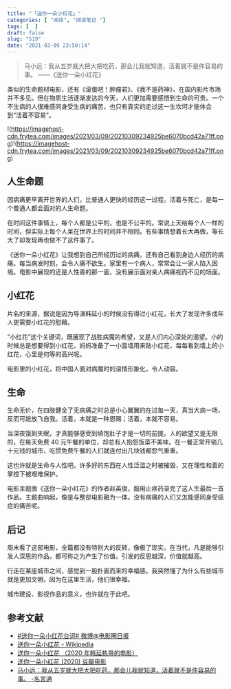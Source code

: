 ```yaml
---
title: "「送你一朵小红花」"
categories: [ "阅读", "阅读笔记 "]
tags: [  ]
draft: false
slug: "519"
date: "2021-03-09 23:50:14"
---
```


>  马小远：我从五岁就大把大把吃药，那会儿我就知道，活着就不是件容易的事。              ——《送你一朵小红花》

类似的生命题材电影，还有《滚蛋吧！肿瘤君》、《我不是药神》，在国内影片市场并不多见。但在物质生活逐渐发达的今天，人们更加需要感悟到生命的可贵。一个不生病的人很难感同身受生病的痛苦，也只有真实的走过这一生坎坷才能体会到“活着不容易”。

!(https://imagehost-cdn.frytea.com/images/2021/03/09/20210309234925be6070bcd42a71ff.png)!(https://imagehost-cdn.frytea.com/images/2021/03/09/20210309234925be6070bcd42a71ff.png)

## 人生命题

因病痛更早离开世界的人们，比普通人更快的经历这一过程。活着与死亡，是每一个普通人都会面对的人生命题。

在时间这件事情上，每个人都是公平的，也是不公平的。常说上天给每个人一样的时间，但实际上每个人呆在世界上的时间并不相同。有些事情想着长大再做，等长大了却发现再也做不了这件事了。

《送你一朵小红花》让我想到自己所经历过的病痛，还有自己看到身边人经历的病痛。每当病发时刻，会令人痛不欲生。家里有一个病人，常常会让一家人陷入困境。电影中展现的还是人性善的那一面，没有展示面对亲人病痛视而不见的场面。

## 小红花

片名的来源，据说是因为导演韩延小的时候没有得过小红花，长大了发现许多成年人更需要小红花的慰藉。

“小红花”这个关键词，既展现了战胜病魔的希望，又是人们内心深处的渴望。小的时候总是想要得到小红花，妈妈准备了一小面墙用来贴小红花，每每看到墙上的小红花，心里是何等的高兴呢。

电影里的小红花，将中国人面对病魔时的温情形象化，令人动容。

## 生命

生命无价，在四肢健全了无病痛之时总是小心翼翼的在过每一天，真当大病一场，反而可能放飞自我。活着，本就是一种恩赐；活着，本就不容易。

当深夜饿到失眠，才真能够感受到填饱肚子才是一切的前提。人的欲望又是无限的，在每天免费 40 元午餐的单位，却总有人抱怨饭菜不美味。在一餐正常开销几十元钱的城市，吃惯免费午餐的人们就连付出几块钱都怨气重重。

这也许就是生命与人性吧。许多好的东西在人性泛滥之时被摧毁，又在理性和善的掌控下被艰难保护。

电影主题曲《送你一朵小红花》的作者赵英俊，服用止疼药录完了这人生最后一首作品。主题曲响起，像是与整部电影融为一体。没有病痛的人们又怎能感同身受癌症的痛苦呢。

## 后记

周末看了这部电影，全篇都没有特别大的反转，像极了现实。在当代，凡是能够引发人深思的作品，都可称之为产生了价值。引发的反思越深，价值就越高。

行走在某座城市之间，感觉到一股扑面而来的幸福感。我突然懂了为什么有些城市就是更加文明，因为在这里生活，他们很幸福。

城市建设、影视作品的意义，也许就在于此吧。

## 参考文献

* [#送你一朵小红花台词#  微博@电影圈日报](https://m.weibo.cn/status/4588506992871305)
* [送你一朵小红花 - Wikipedia](https://zh.wikipedia.org/wiki/%E9%80%81%E4%BD%A0%E4%B8%80%E6%9C%B5%E5%B0%8F%E7%BA%A2%E8%8A%B1)
* [送你一朵小红花 （2020 年韩延执导的电影）](https://baike.baidu.com/item/%E9%80%81%E4%BD%A0%E4%B8%80%E6%9C%B5%E5%B0%8F%E7%BA%A2%E8%8A%B1/50571501)
* [ 送你一朵小红花 (2020)  豆瓣电影](https://movie.douban.com/subject/35096844//)
* [马小远：我从五岁就大把大把吃药，那会儿我就知道，活着就不是件容易的事。 -名言通](https://www.mingyantong.com/ju/5898543)
